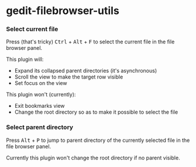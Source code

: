 # gedit-filebrowser-utils

### Select current file
Press (that's tricky) <kbd>Ctrl</kbd> + <kbd>Alt</kbd> + <kbd>F</kbd> to select the current file in the file browser panel.

This plugin will:
* Expand its collapsed parent directories (it's asynchronous)
* Scroll the view to make the target row visible
* Set focus on the view

This plugin won't (currently):
* Exit bookmarks view
* Change the root directory so as to make it possible to select the file

### Select parent directory
Press <kbd>Alt</kbd> + <kbd>P</kbd> to jump to parent directory of the currently selected file in the file browser panel.

Currently this plugin won't change the root directory if no parent visible.

